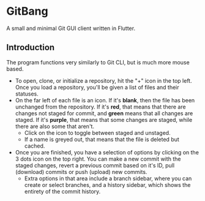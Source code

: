 # GitBang
A small and minimal Git GUI client written in Flutter.

## Introduction
The program functions very similarly to Git CLI, but is much more mouse based. 
- To open, clone, or initialize a repository, hit the "+" icon in the top left. Once you load a repository, you'll be given a list of files and their statuses.
- On the far left of each file is an icon. If it's **blank**, then the file has been unchanged from the repository. If it's **red**, that means that there are changes not staged for commit, and **green** means that all changes are staged. If it's **purple**, that means that some changes are staged, while there are also some that aren't.
  - Click on the icon to toggle between staged and unstaged.
  - If a name is greyed out, that means that the file is deleted but cached.
- Once you are finished, you have a selection of options by clicking on the 3 dots icon on the top right. You can make a new commit with the staged changes, revert a previous commit based on it's ID, pull (download) commits or push (upload) new commits.
  -  Extra options in that area include a branch sidebar, where you can create or select branches, and a history sidebar, which shows the entirety of the commit history. 